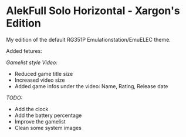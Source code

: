 # AlekFull Solo Horizontal - Xargon's Edition
My edition of the default RG351P Emulationstation/EmuELEC theme.

Added fetures:

*Gamelist style Video:*
- Reduced game title size
- Increased video size
- Added game infos under the video: Name, Rating, Release date

*TODO:*
- Add the clock
- Add the battery percentage
- Improve the gamelist
- Clean some system images
